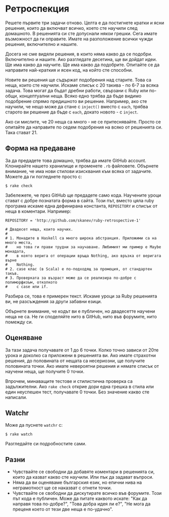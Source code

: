 # Ретроспекция

Решете първите три задачи отново. Целта е да постигнете кратки и ясни решения, които да включват всичко, което сте научили след домашното. В решенията си сте допуснали някои грешки. Сега имате възможност да ги оправите. Имате на разположение всички чужди решения, включително и нашите.

Досега не сме видяли решения, в които няма какво да се подобри. Включително и нашите. Ако разгледате десетина, ще ви дойдат идеи. Ще има какво да научите. Ще има какво да подобрите. Опитайте се да направите най-краткия и ясен код, на който сте способни. 

Новите ви решения ще съдържат подобрения над старите. Това са неща, които сте научили. Искаме списък с 20 такива - по 6-7 за всяка задача. Това могат да бъдат дребни работи, свързани с Ruby или по-общи, концептуални неща. Всяко едно трябва да бъде видимо подобрение спрямо предишното ви решение. Например, ако сте научили, че нещо може да стане с <code>inject()</code> вместо с <code>each</code>, трябва старото ви решение да бъде с <code>each</code>, докато новото - с <code>inject</code>.

Ако си мислите, че 20 неща са много - не се притеснявайте. Просто се опитайте да направите по седем подобрения на всяко от решенията си. Така стават 21.

## Форма на предаване

За да предадете това домашно, трябва да имате GitHub account. Клонирайте нашето хранилище и променете <code>.rb</code> файловете. Обърнете внимание, че има нови стилови изисквания към всяка от задачите. Можете да ги погледнете просто с:

    $ rake check

Забележете, че през GitHub ще предадете само кода. Научените уроци стават с добре познатата форма в сайта. Този път, вместо цяла ruby програма искаме една дефинирана константа, `REPOSITORY` и списък от неща в коментари. Например:

    REPOSITORY = 'http://github.com/skanev/ruby-retrospective-1'

    # Двадесет неща, които научих.
    #
    # 1. Монадите в Haskell са много широка абстракция. Приложими са на много места,
    #    но това ги прави трудни за научаване. Любимият ми пример е Maybe монадата,
    #    в която верига от операции връща Nothing, ако връзка от веригата върне
    #    Nothing.
    # 2. case клас (в Scala) е по-подходящ за промоция, от стандартен такъв. 
    # 3. Проверката за възраст може да се реализира по-добре с полиморфизъм, отколкото
    #    с case или if.

Разбира се, това е примерен текст. Искаме уроци за Ruby решенията ви, не разсъждения за други забавни езици.

Обърнете внимание, че кодът ви е публичен, но двадесетте научени неща не са. Не ги споделяйте нито в GitHub, нито във форумите, нито помежду си.

## Оценяване

За тази задача получавате от 1 до 6 точки. Колко точно зависи от 20те урока и доколко са приложени в решенията ви. Ако имате страхотни решения, до половината от нещата са несериозни, ще получите половината точки. Ако имате невероятни решения и нямате списък от научени неща, ще получите 0 точки.

Впрочем, минаващите тестове и стилистична проверка са задължителни. Ако <code>rake check</code> открие дори една грешка в стила или един неуспешен тест, получавате 0 точки. Без значение какво сте написали.

## Watchr

Може да пуснете <code>watchr</code> с:

    $ rake watch

Разгледайте си подробностите сами.

## Разни

* Чувствайте се свободни да добавяте коментари в решенията си, които да казват какво сте научили. Или пък да задават въпроси.
* Няма да ви оценяваме българския език, но епични нива на неграмотност ще се наказват с отнети точки.
* Чувствайте се свободни да дискутирате всичко във форумите. Този път кода е публичен. Може да питате каквото искате: "Как да направя това по-добре?", "Това добра идея ли е?", "Не мога да преценя което от тези две неща е по-удачно".
